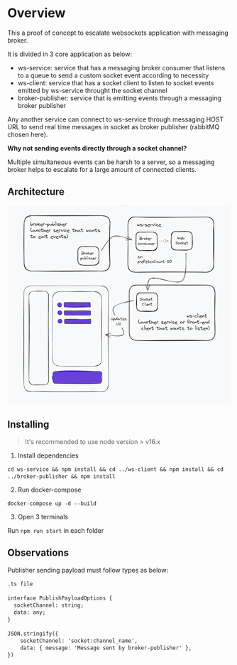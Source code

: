 # Overview

This a proof of concept to escalate websockets application with messaging broker.

It is divided in 3 core application as below:

- ws-service: service that has a messaging broker consumer that listens to a queue to send a custom socket event according to necessity
- ws-client: service that has a socket client to listen to socket events emitted by ws-service throught the socket channel
- broker-publisher: service that is emitting events through a messaging broker publisher

Any another service can connect to ws-service through messaging HOST URL to send real time messages in socket as broker publisher (rabbitMQ chosen here).

**Why not sending events directly through a socket channel?**

Multiple simultaneous events can be harsh to a server, so a messaging broker helps to escalate for a large amount of connected clients.

## Architecture

![ws-architecture](architecture.png)

## Installing

> It's recommended to use node version > v16.x

1. Install dependencies

```
cd ws-service && npm install && cd ../ws-client && npm install && cd ../broker-publisher && npm install
```

2. Run docker-compose

```
docker-compose up -d --build
```

3. Open 3 terminals

Run `npm run start` in each folder

## Observations

Publisher sending payload must follow types as below:

```
.ts file

interface PublishPayloadOptions {
  socketChannel: string;
  data: any;
}

JSON.stringify({
    socketChannel: 'socket:channel_name',
    data: { message: 'Message sent by broker-publisher' },
})
```
